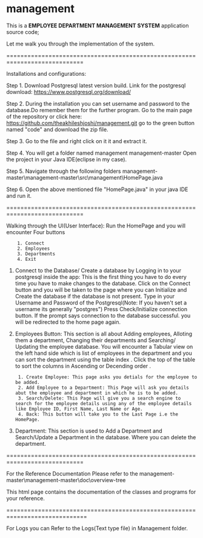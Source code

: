 # management

This is a **EMPLOYEE DEPARTMENT MANAGEMENT SYSTEM** application source code;

Let me walk you through the implementation of the system.

============================================================================




Installations and configurations:

Step 1. Download Postgresql latest version build. Link for the postgresql download: https://www.postgresql.org/download/

Step 2. During the installation you can set username and password to the database.Do remember them for the further program. 
        Go to the main page of the repository or click here: https://github.com/theakhileshjoshi/management.git
        go to the green button named "code" and download the zip file.

Step 3. Go to the file and right click on it it and extract it.

Step 4. You will get a folder named management management-master Open the project in your Java IDE(eclipse in my case).

Step 5. Navigate through the following folders management-master\management-master\src\management\HomePage.java

Step 6. Open the above mentioned file "HomePage.java" in your java IDE and run it.

============================================================================



Walking through the UI(User Interface):
Run the HomePage and you will encounter Four buttons

        1. Connect
        2. Employees
        3. Departments
        4. Exit

1. Connect to the Database/ Create a database by Logging in to your postgresql inside the app:
       This is the first thing you have to do every time you have to make changes to the database.
       Click on the Connect button and you will be taken to the page where you can Initialize and
       Create the database if the database is not present.
       Type in your Username and Password of the Postgresql(Note: If you haven't set a username its generally "postgres")
       Press Check/Initialize connection button.
       If the prompt says connection to the database successful. you will be redirected to the home page again.

2. Employees Button: This section is all about Adding employees, Alloting them a department, Changing their departments and Searching/ Updating the employee database.
        You will encounter a Tabular view on the left hand side which is list of employees in the department and you can sort the department using  the table index . Click the top of the table to sort the columns in Ascending or Decending order .
        
        1. Create Employee: This page asks you detials for the employee to be added.
        2. Add Employee to a Department: This Page will ask you details abut the employee and department in which he is to be added.
        3. Search/Delete: This Page will give you a search engine to search for the employee details using any of the employee details like Employee ID, First Name, Last Name or Age.
        4. Back: This button will take you to the Last Page i.e the HomePage.

3. Department: This section is used to Add a Department and Search/Update a Department in the database.                Where you can delete the department.
        
============================================================================

For the Reference Documentation Please refer to the management-master\management-master\doc\overview-tree

This html page contains the documentation of the classes and programs for your reference.

=============================================================================

For Logs you can Refer to the Logs(Text type file) in Management folder.
        
